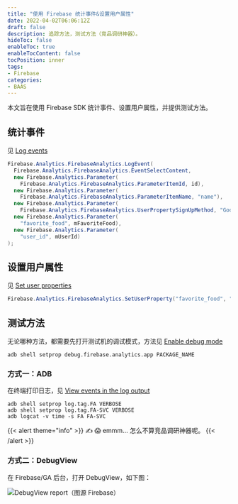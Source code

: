 ```yaml
---
title: "使用 Firebase 统计事件&设置用户属性"
date: 2022-04-02T06:06:12Z
draft: false
description: 追踪方法，测试方法（竞品调研神器）。
hideToc: false
enableToc: true
enableTocContent: false
tocPosition: inner
tags:
- Firebase
categories:
- BAAS
---
```


本文旨在使用 Firebase SDK 统计事件、设置用户属性，并提供测试方法。

## 统计事件

见 [Log events](https://firebase.google.com/docs/analytics/unity/events#log_events_2)

```C#
Firebase.Analytics.FirebaseAnalytics.LogEvent(
  Firebase.Analytics.FirebaseAnalytics.EventSelectContent,
  new Firebase.Analytics.Parameter(
    Firebase.Analytics.FirebaseAnalytics.ParameterItemId, id),
  new Firebase.Analytics.Parameter(
    Firebase.Analytics.FirebaseAnalytics.ParameterItemName, "name"),
  new Firebase.Analytics.Parameter(
    Firebase.Analytics.FirebaseAnalytics.UserPropertySignUpMethod, "Google"),
  new Firebase.Analytics.Parameter(
    "favorite_food", mFavoriteFood),
  new Firebase.Analytics.Parameter(
    "user_id", mUserId)
);
```

## 设置用户属性

见 [Set user properties](https://firebase.google.com/docs/analytics/unity/properties#set_user_properties_2)

```C#
Firebase.Analytics.FirebaseAnalytics.SetUserProperty("favorite_food", "ice cream");
```

## 测试方法

无论哪种方法，都需要先打开测试机的调试模式，方法见 [Enable debug mode](https://firebase.google.com/docs/analytics/debugview#enable_debug_mode)

```shell
adb shell setprop debug.firebase.analytics.app PACKAGE_NAME
```

### 方式一：ADB

在终端打印日志，见 [View events in the log output](https://firebase.google.com/docs/analytics/unity/events#view_events_in_the_log_output)

```shell
adb shell setprop log.tag.FA VERBOSE
adb shell setprop log.tag.FA-SVC VERBOSE
adb logcat -v time -s FA FA-SVC
```

{{< alert theme="info" >}}
✍ 😱 emmm... 怎么不算竞品调研神器呢。
{{< /alert >}}

### 方式二：DebugView

在 Firebase/GA 后台，打开 DebugView，如下图：

<!-- <img src='https://firebase.google.com/static/docs/analytics/images/report.png' alt='DebugView report（图源 Firebase）'> -->
<img src='/images/posts/debugview-report.png' alt='DebugView report（图源 Firebase）'>